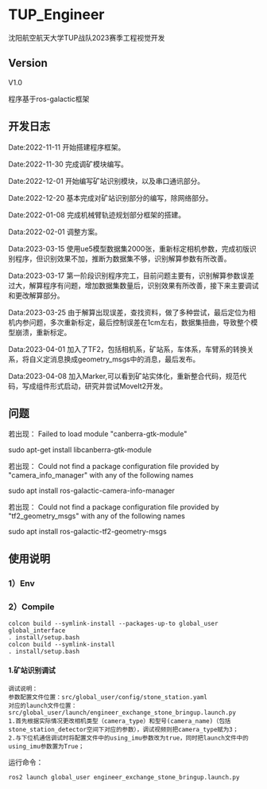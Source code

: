 # TUP_Engineer
沈阳航空航天大学TUP战队2023赛季工程视觉开发

## Version
V1.0

程序基于ros-galactic框架

## 开发日志
Date:2022-11-11 开始搭建程序框架。

Date:2022-11-30 完成调矿模块编写。

Date:2022-12-01 开始编写矿站识别模块，以及串口通讯部分。

Date:2022-12-20 基本完成对矿站识别部分的编写，除网络部分。

Date:2022-01-08 完成机械臂轨迹规划部分框架的搭建。

Data:2022-02-01 调整方案。

Data:2023-03-15 使用ue5模型数据集2000张，重新标定相机参数，完成初版识别程序，但识别效果不加，推断为数据集不够，识别解算参数有所改善。

Data:2023-03-17 第一阶段识别程序完工，目前问题主要有，识别解算参数误差过大，解算程序有问题，增加数据集数量后，识别效果有所改善，接下来主要调试和更改解算部分。

Data:2023-03-25 由于解算出现误差，查找资料，做了多种尝试，最后定位为相机内参问题，多次重新标定，最后控制误差在1cm左右，数据集扭曲，导致整个模型崩溃，重新标定。

Data:2023-04-01 加入了TF2，包括相机系，矿站系，车体系，车臂系的转换关系，将自义定消息换成geometry_msgs中的消息，最后发布。

Data:2023-04-08 加入Marker,可以看到矿站实体化，重新整合代码，规范代码，写成组件形式启动，研究并尝试MoveIt2开发。

## 问题
若出现： Failed to load module "canberra-gtk-module"

sudo apt-get install libcanberra-gtk-module

若出现： Could not find a package configuration file provided by
  "camera_info_manager" with any of the following names

sudo apt install ros-galactic-camera-info-manager 

若出现： Could not find a package configuration file provided by "tf2_geometry_msgs"
  with any of the following names

sudo apt install ros-galactic-tf2-geometry-msgs

## 使用说明
### 1）Env
### 2）Compile
    colcon build --symlink-install --packages-up-to global_user global_interface
    . install/setup.bash
    colcon build --symlink-install
    . install/setup.bash
#### 1.矿站识别调试
    调试说明：
    参数配置文件位置：src/global_user/config/stone_station.yaml
    对应的launch文件位置：src/global_user/launch/engineer_exchange_stone_bringup.launch.py
    1.首先根据实际情况更改相机类型（camera_type）和型号(camera_name)（包括stone_station_detector空间下对应的参数），调试视频则把camera_type赋为3；
    2.与下位机通信调试时将配置文件中的using_imu参数改为true，同时把launch文件中的using_imu参数置为True；

运行命令：

    ros2 launch global_user engineer_exchange_stone_bringup.launch.py